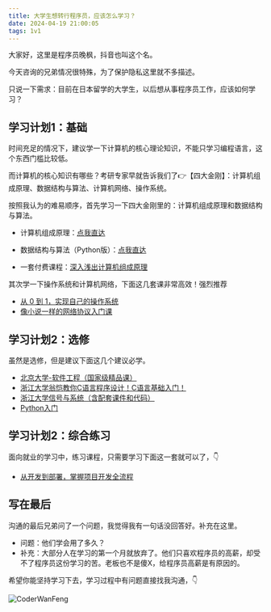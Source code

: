 ```yaml
---
title: 大学生想转行程序员，应该怎么学习？
date: 2024-04-19 21:00:05
tags: 1v1
---
```


大家好，这里是程序员晚枫，抖音也叫这个名。

今天咨询的兄弟情况很特殊，为了保护隐私这里就不多描述。

只说一下需求：目前在日本留学的大学生，以后想从事程序员工作，应该如何学习？

## 学习计划1：基础

时间充足的情况下，建议学一下计算机的核心理论知识，不能只学习编程语言，这个东西门槛比较低。

而计算机的核心知识有哪些？考研专家早就告诉我们了👉【四大金刚】：计算机组成原理、数据结构与算法、计算机网络、操作系统。

按照我认为的难易顺序，首先学习一下四大金刚里的：计算机组成原理和数据结构与算法。

- 计算机组成原理：[点我直达](https://www.bilibili.com/video/BV1t4411e7LH/?spm_id_from=333.337.search-card.all.click)
- 数据结构与算法（Python版）：[点我直达](https://www.bilibili.com/video/BV1VC4y1x7uv/?spm_id_from=333.337.search-card.all.click)

- 一套付费课程：[深入浅出计算机组成原理](http://gk.link/a/11bhl)

其次学一下操作系统和计算机网络，下面这几套课非常高效！强烈推荐

- [从 0 到 1，实现自己的操作系统](http://gk.link/a/11wj6)
- [像小说一样的网络协议入门课](http://gk.link/a/120eQ)

## 学习计划2：选修

虽然是选修，但是建议下面这几个建议必学。

- [北京大学-软件工程（国家级精品课）](https://www.bilibili.com/video/BV1Vt411V72G/?spm_id_from=333.337.search-card.all.click&vd_source=ca20bb8763fcb18660aa74d7a87234fa)
- [浙江大学翁恺教你C语言程序设计！C语言基础入门！](https://www.bilibili.com/video/BV1dr4y1n7vA/)
- [浙江大学信号与系统（含配套课件和代码）](https://www.bilibili.com/video/BV1g94y1Q76G/?spm_id_from=333.337.search-card.all.click&vd_source=ca20bb8763fcb18660aa74d7a87234fa)
- [Python入门](https://www.python-office.com/course/50-python-office.html#%E8%A7%86%E9%A2%91%E6%95%99%E7%A8%8B)


## 学习计划2：综合练习

面向就业的学习中，练习课程，只需要学习下面这一套就可以了，👇

- [从开发到部署，掌握项目开发全流程](http://gk.link/a/10Wl1)


## 写在最后


沟通的最后兄弟问了一个问题，我觉得我有一句话没回答好。补充在这里。

- 问题：他们学会用了多久？
- 补充：大部分人在学习的第一个月就放弃了。他们只喜欢程序员的高薪，却受不了程序员这份学习的苦。老板也不是傻X，给程序员高薪是有原因的。

希望你能坚持学习下去，学习过程中有问题直接找我沟通，👇

![CoderWanFeng](https://cos.python-office.com/wechat/qr-code.jpg)




